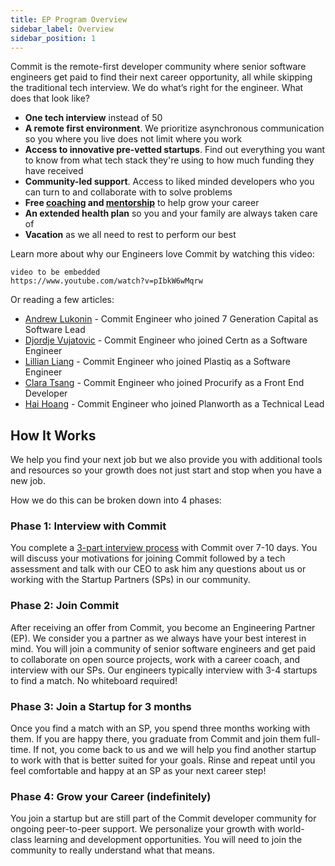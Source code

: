 ```yaml
---
title: EP Program Overview
sidebar_label: Overview
sidebar_position: 1
---
```


Commit is the remote-first developer community where senior software engineers get paid to find their next career opportunity, all while skipping the traditional tech interview. We do what’s right for the engineer. What does that look like?

- **One tech interview** instead of 50
- **A remote first environment**. We prioritize asynchronous communication so you where you live does not limit where you work
- **Access to innovative pre-vetted startups**. Find out everything you want to know from what tech stack they're using to how much funding they have received 
- **Community-led support**. Access to liked minded developers who you can turn to and collaborate with to solve problems
- **Free [coaching](epresources/ep-coaching-guide) and [mentorship](contribute/mentorship)** to help grow your career
- **An extended health plan** so you and your family are always taken care of
- **Vacation** as we all need to rest to perform our best

Learn more about why our Engineers love Commit by watching this video:

```
video to be embedded
https://www.youtube.com/watch?v=pIbkW6wMqrw 
```

Or reading a few articles:
- [Andrew Lukonin](https://commit.dev/2021/10/14/committed-to-success-andrew-lukonin/) - Commit Engineer who joined 7 Generation Capital as Software Lead
- [Djordje Vujatovic](https://commit.dev/2021/09/23/committed-to-success-djordje-vujatovic/) - Commit Engineer who joined Certn as a Software Engineer
- [Lillian Liang](https://commit.dev/2020/08/14/committed-to-success-lillian-liang-plastiq-inc/) - Commit Engineer who joined Plastiq as a Software Engineer
- [Clara Tsang](https://commit.dev/2020/03/25/committed-to-success-clara-tsang-software-engineer-at-procurify/) - Commit Engineer who joined Procurify as a Front End Developer 
- [Hai Hoang](https://commit.dev/2020/03/31/hpsg234lc1x77d5pv7yaii6gsyc64a/) - Commit Engineer who joined Planworth as a Technical Lead

## How It Works

We help you find your next job but we also provide you with additional tools and resources so your growth does not just start and stop when you have a new job. 

How we do this can be broken down into 4 phases:

### Phase 1: Interview with Commit

You complete a [3-part interview process](https://docs.commit.dev/eps/ep-applying#interview-process) with Commit over 7-10 days. You will discuss your motivations for joining Commit followed by a tech assessment and talk with our CEO to ask him any questions about us or working with the Startup Partners (SPs) in our community. 

### Phase 2: Join Commit

After receiving an offer from Commit, you become an Engineering Partner (EP). We consider you a partner as we always have your best interest in mind. You will join a community of senior software engineers and get paid to collaborate on open source projects, work with a career coach, and interview with our SPs. Our engineers typically interview with 3-4 startups to find a match. No whiteboard required! 

### Phase 3: Join a Startup for 3 months

Once you find a match with an SP, you spend three months working with them. If you are happy there, you graduate from Commit and join them full-time. If not, you come back to us and we will help you find another startup to work with that is better suited for your goals. Rinse and repeat until you feel comfortable and happy at an SP as your next career step!

### Phase 4: Grow your Career (indefinitely)

You join a startup but are still part of the Commit developer community for ongoing peer-to-peer support. We personalize your growth with world-class learning and development opportunities. You will need to join the community to really understand what that means. 
